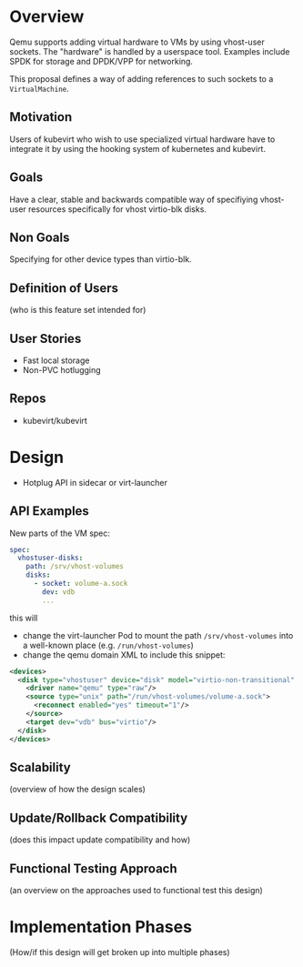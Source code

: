# Overview

Qemu supports adding virtual hardware to VMs by using vhost-user sockets.
The "hardware" is handled by a userspace tool.
Examples include SPDK for storage and DPDK/VPP for networking.

This proposal defines a way of adding references to such sockets to a `VirtualMachine`.

## Motivation

Users of kubevirt who wish to use specialized virtual hardware have to integrate it by using the hooking system of kubernetes and kubevirt.

## Goals

Have a clear, stable and backwards compatible way of specifiying vhost-user resources specifically for vhost virtio-blk disks.

## Non Goals

Specifying for other device types than virtio-blk.

## Definition of Users
(who is this feature set intended for)

## User Stories

* Fast local storage
* Non-PVC hotlugging

## Repos

* kubevirt/kubevirt

# Design

* Hotplug API in sidecar or virt-launcher

## API Examples

New parts of the VM spec:

```yaml
spec:
  vhostuser-disks:
    path: /srv/vhost-volumes
    disks:
      - socket: volume-a.sock
        dev: vdb
        ...
```

this will

* change the virt-launcher Pod to mount the path `/srv/vhost-volumes` into a well-known place (e.g. `/run/vhost-volumes`)
* change the qemu domain XML to include this snippet:

```xml
<devices>
  <disk type="vhostuser" device="disk" model="virtio-non-transitional" snapshot="no">
    <driver name="qemu" type="raw"/>
    <source type="unix" path="/run/vhost-volumes/volume-a.sock">
      <reconnect enabled="yes" timeout="1"/>
    </source>
    <target dev="vdb" bus="virtio"/>
  </disk>
</devices>
```

## Scalability
(overview of how the design scales)

## Update/Rollback Compatibility
(does this impact update compatibility and how)

## Functional Testing Approach
(an overview on the approaches used to functional test this design)

# Implementation Phases
(How/if this design will get broken up into multiple phases)
